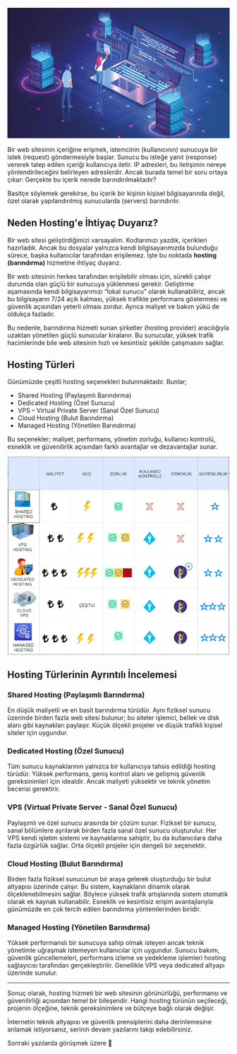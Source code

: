 ![Hosting](/img/hosting.png)

Bir web sitesinin içeriğine erişmek, istemcinin (kullanıcının) sunucuya bir istek (request) göndermesiyle başlar. Sunucu bu isteğe yanıt (response) vererek talep edilen içeriği kullanıcıya iletir. IP adresleri, bu iletişimin nereye yönlendirileceğini belirleyen adreslerdir. Ancak burada temel bir soru ortaya çıkar: Gerçekte bu içerik nerede barındırılmaktadır?

Basitçe söylemek gerekirse, bu içerik bir kişinin kişisel bilgisayarında değil, özel olarak yapılandırılmış sunucularda (servers) barındırılır.

## Neden Hosting'e İhtiyaç Duyarız?

Bir web sitesi geliştirdiğimizi varsayalım. Kodlarımızı yazdık, içerikleri hazırladık. Ancak bu dosyalar yalnızca kendi bilgisayarımızda bulunduğu sürece, başka kullanıcılar tarafından erişilemez. İşte bu noktada **hosting (barındırma)** hizmetine ihtiyaç duyarız.

Bir web sitesinin herkes tarafından erişilebilir olması için, sürekli çalışır durumda olan güçlü bir sunucuya yüklenmesi gerekir. Geliştirme aşamasında kendi bilgisayarımızı “lokal sunucu” olarak kullanabiliriz, ancak bu bilgisayarın 7/24 açık kalması, yüksek trafikte performans göstermesi ve güvenlik açısından yeterli olması zordur. Ayrıca maliyet ve bakım yükü de oldukça fazladır.

Bu nedenle, barındırma hizmeti sunan şirketler (hosting provider) aracılığıyla uzaktan yönetilen güçlü sunucular kiralanır. Bu sunucular, yüksek trafik hacimlerinde bile web sitesinin hızlı ve kesintisiz şekilde çalışmasını sağlar.

## Hosting Türleri

Günümüzde çeşitli hosting seçenekleri bulunmaktadır. Bunlar;

- Shared Hosting (Paylaşımlı Barındırma)
- Dedicated Hosting (Özel Sunucu)
- VPS – Virtual Private Server (Sanal Özel Sunucu)
- Cloud Hosting (Bulut Barındırma)
- Managed Hosting (Yönetilen Barındırma)

Bu seçenekler; maliyet, performans, yönetim zorluğu, kullanıcı kontrolü, esneklik ve güvenilirlik açısından farklı avantajlar ve dezavantajlar sunar.

![Hosting Yöntemleri](/img/hosting-method.png)

## Hosting Türlerinin Ayrıntılı İncelemesi

### Shared Hosting (Paylaşımlı Barındırma)

En düşük maliyetli ve en basit barındırma türüdür. Aynı fiziksel sunucu üzerinde birden fazla web sitesi bulunur; bu siteler işlemci, bellek ve disk alanı gibi kaynakları paylaşır. Küçük ölçekli projeler ve düşük trafikli kişisel siteler için uygundur.

### Dedicated Hosting (Özel Sunucu)

Tüm sunucu kaynaklarının yalnızca bir kullanıcıya tahsis edildiği hosting türüdür. Yüksek performans, geniş kontrol alanı ve gelişmiş güvenlik gereksinimleri için idealdir. Ancak maliyeti yüksektir ve teknik yönetim becerisi gerektirir.

### VPS (Virtual Private Server - Sanal Özel Sunucu)

Paylaşımlı ve özel sunucu arasında bir çözüm sunar. Fiziksel bir sunucu, sanal bölümlere ayrılarak birden fazla sanal özel sunucu oluşturulur. Her VPS kendi işletim sistemi ve kaynaklarına sahiptir, bu da kullanıcılara daha fazla özgürlük sağlar. Orta ölçekli projeler için dengeli bir seçenektir.

### Cloud Hosting (Bulut Barındırma)

Birden fazla fiziksel sunucunun bir araya gelerek oluşturduğu bir bulut altyapısı üzerinde çalışır. Bu sistem, kaynakların dinamik olarak ölçeklenebilmesini sağlar. Böylece yüksek trafik artışlarında sistem otomatik olarak ek kaynak kullanabilir. Esneklik ve kesintisiz erişim avantajlarıyla günümüzde en çok tercih edilen barındırma yöntemlerinden biridir.

### Managed Hosting (Yönetilen Barındırma)

Yüksek performanslı bir sunucuya sahip olmak isteyen ancak teknik yönetimle uğraşmak istemeyen kullanıcılar için uygundur. Sunucu bakımı, güvenlik güncellemeleri, performans izleme ve yedekleme işlemleri hosting sağlayıcısı tarafından gerçekleştirilir. Genellikle VPS veya dedicated altyapı üzerinde sunulur.

---

Sonuç olarak, hosting hizmeti bir web sitesinin görünürlüğü, performansı ve güvenilirliği açısından temel bir bileşendir. Hangi hosting türünün seçileceği, projenin ölçeğine, teknik gereksinimlere ve bütçeye bağlı olarak değişir.

İnternetin teknik altyapısı ve güvenlik prensiplerini daha derinlemesine anlamak istiyorsanız, serinin devam yazılarını takip edebilirsiniz.

Sonraki yazılarda görüşmek üzere 👋
